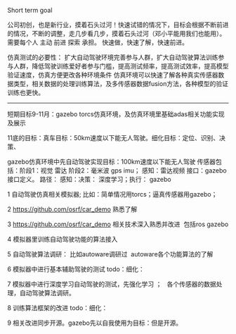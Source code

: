 Short term goal

公司初创，也是新行业，摸着石头过河！快速试错的情况下，目标会根据不断前进的情况，不断的调整，走几步看几步，摸着石头过河（邓小平能用我们也能用）。需要每个人 主动 前进 探索 承担。
快速做，快速了解，快速前进。


仿真测试的必要性： 扩大自动驾驶环境完善参与人群，扩大自动驾驶算法训练参与人群，降低驾驶训练爱好者参与门槛，提高测试频率，提高测试效率，提高模型验证速度，仿真方便更改各种环境条件 仿真环境可以快速了解各种真实传感器数据类型，相关数据的处理训练算法，及多传感器数据fusion方法，各种模型的验证训练也更快。


------------------------------------------------------------------------------------------
短期目标9-11月：gazebo torcs仿真环境，及仿真环境里基础adas相关功能实现及展示


11底的目标：真车目标：50km速度以下能无人驾驶。细化目标：定位、识别、决策、

gazebo仿真环境中先自动驾驶实现目标：100km速度以下能无人驾驶
传感器包括：阶段1：视觉 雷达 阶段2：毫米波 gps imu； 
感知：雷达视频
接口：gazebo 接口定义。
路径： 感知：决策： 深度学习；执行： gazebo



1 自动驾驶仿真相关模拟器; 比如：简单情况用torcs；逼真传感器用gazebo； 

2  https://github.com/osrf/car_demo 熟悉了解  

3  https://github.com/osrf/car_demo 相关技术深入熟悉并改进  包括ros gazebo

4 模拟器里训练自动驾驶功能的算法接入

5 自动驾驶算法调研： 比如autoware调研过  autoware各个功能算法的了解

6 模拟器中进行基本辅助驾驶的测试 todo：细化：

7 模拟器中进行深度学习自动驾驶的测试，先强化学习  ；   各个传感器的数据处理，自动驾驶算法调研。

8 训练算法框架的改进 todo：细化：

9 相关改进同步开源。gazebo先以自我使用为目标：但是开源。




